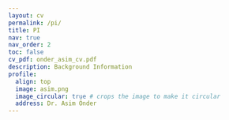 ```yaml
---
layout: cv
permalink: /pi/
title: PI
nav: true
nav_order: 2
toc: false 
cv_pdf: onder_asim_cv.pdf
description: Background Information
profile:
  align: top
  image: asim.png
  image_circular: true # crops the image to make it circular
  address: Dr. Asim Önder
---
```



